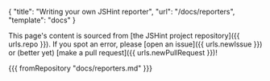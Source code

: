 { "title": "Writing your own JSHint reporter", "url": "/docs/reporters", "template": "docs" }

This page's content is sourced from [the JSHint project repository]({{
urls.repo }}). If you spot an error, please [open an issue]({{ urls.newIssue
}}) or (better yet) [make a pull request]({{ urls.newPullRequest }})!

{{{ fromRepository "docs/reporters.md" }}}
